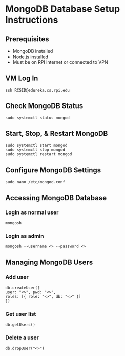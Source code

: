 # MongoDB Database Setup Instructions

## Prerequisites
- MongoDB installed
- Node.js installed
- Must be on RPI internet or connected to VPN

## VM Log In
```
ssh RCSID@edureka.cs.rpi.edu
```

## Check MongoDB Status
```
sudo systemctl status mongod
```

## Start, Stop, & Restart MongoDB
```
sudo systemctl start mongod
sudo systemctl stop mongod
sudo systemctl restart mongod
```

## Configure MongoDB Settings
```
sudo nano /etc/mongod.conf
```

## Accessing MongoDB Database
### Login as normal user
```
mongosh
```
### Login as admin
```
mongosh --username <> --password <>
```

## Managing MongoDB Users
### Add user
````
db.createUser([
user: "<>", pwd: "<>", 
roles: [{ role: "<>", db: "<>" }] 
])
````
### Get user list
```
db.getUsers()
```
### Delete a user
```
db.dropUser("<>")
```